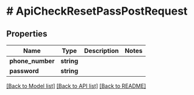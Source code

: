 # # ApiCheckResetPassPostRequest

## Properties

Name | Type | Description | Notes
------------ | ------------- | ------------- | -------------
**phone_number** | **string** |  |
**password** | **string** |  |

[[Back to Model list]](../../README.md#models) [[Back to API list]](../../README.md#endpoints) [[Back to README]](../../README.md)
